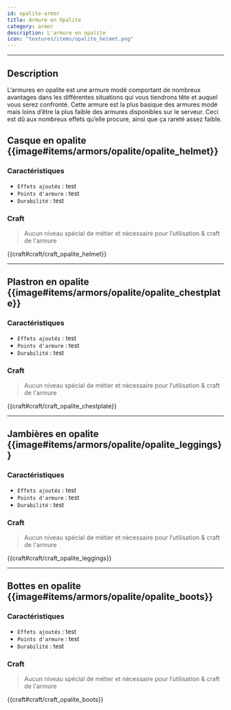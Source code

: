 ```yaml
---
id: opalite-armor
title: Armure en Opalite
category: armor
description: L'armure en opalite 
icon: "textures/items/opalite_helmet.png"
---
```

___

## Description 

L’armures en opalite est une armure modé comportant de nombreux avantages dans les différentes situations qui vous tiendrons tête et auquel vous serez confronté. 
Cette armure est la plus basique des armures modé mais loins d’être la plus faible des armures disponibles sur le serveur. 
Ceci est dû aux nombreux effets qu’elle procure, ainsi que ça rareté assez faible.

## Casque en opalite {{image#items/armors/opalite/opalite_helmet}}

### Caractéristiques

- ``Effets ajoutés`` : test
- ``Points d'armure`` : test
- ``Durabilité`` : test

### Craft 

> Aucun niveau spécial de métier et nécessaire pour l’utilisation & craft de l'armure

{{craft#craft/craft_opalite_helmet}} 

---

## Plastron en opalite {{image#items/armors/opalite/opalite_chestplate}}

### Caractéristiques

- ``Effets ajoutés`` : test
- ``Points d'armure`` : test
- ``Durabilité`` : test

### Craft 

> Aucun niveau spécial de métier et nécessaire pour l’utilisation & craft de l'armure

{{craft#craft/craft_opalite_chestplate}} 

---

## Jambières en opalite {{image#items/armors/opalite/opalite_leggings}}

### Caractéristiques

- ``Effets ajoutés`` : test
- ``Points d'armure`` : test
- ``Durabilité`` : test

### Craft 

> Aucun niveau spécial de métier et nécessaire pour l’utilisation & craft de l'armure

{{craft#craft/craft_opalite_leggings}} 

---

## Bottes en opalite {{image#items/armors/opalite/opalite_boots}}

### Caractéristiques

- ``Effets ajoutés`` : test
- ``Points d'armure`` : test
- ``Durabilité`` : test

### Craft 

> Aucun niveau spécial de métier et nécessaire pour l’utilisation & craft de l'armure

{{craft#craft/craft_opalite_boots}} 